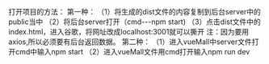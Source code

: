 打开项目的方法：
第一种：
   （1）将生成的dist文件的内容复制到后台server中的public当中
   （2）将后台server打开（cmd---npm start)
   （3）点击dist文件中的index.html，进入谷歌，将网址改成localhost:3001就可以撕开
注：因为要用axios,所以必须要有后台返回数据。
第二种：
   （1）进入vueMall中server文件打开cmd中输入npm start
   （2）进入vueMall文件用cmd打开输入npm run dev
    
